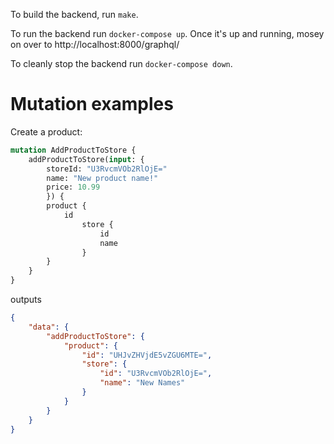 To build the backend, run `make`.

To run the backend run `docker-compose up`.  Once it's up and running, mosey on over to http://localhost:8000/graphql/

To cleanly stop the backend run `docker-compose down`.

# Mutation examples

Create a product:

```graphql
mutation AddProductToStore {
	addProductToStore(input: {
		storeId: "U3RvcmVOb2RlOjE="
		name: "New product name!"
		price: 10.99
		}) {
		product {
			id
				store {
					id
					name
				}
		}
	}
}
```

outputs

```json
{
	"data": {
		"addProductToStore": {
			"product": {
				"id": "UHJvZHVjdE5vZGU6MTE=",
				"store": {
					"id": "U3RvcmVOb2RlOjE=",
					"name": "New Names"
				}
			}
		}
	}
}
```

